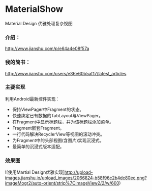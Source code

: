 # MaterialShow
Material Design 优雅处理复杂视图

### 介绍：
http://www.jianshu.com/p/e64a4e08f57a

### 我的简书：
http://www.jianshu.com/users/e36e60b5af17/latest_articles

### 主要实现
利用Android最新控件实现：
* 保持ViewPager中Fragment的状态。
* 快速绑定已有数据的TabLayout与ViewPager。
* 在Fragment中显示标题栏，并为该标题栏添加菜单。
* Fragment嵌套Fragment。
* 一行代码解决RecyclerView等视图的滚动冲突。
* 为Fragment中的头部视图(含图片)实现沉浸式。
* 最简单的沉浸式版本适配。

### 效果图
![使用Martial Design优雅实现]http://upload-images.jianshu.io/upload_images/2066824-b58f96c2b4dc80ec.png?imageMogr2/auto-orient/strip%7CimageView2/2/w/600)
